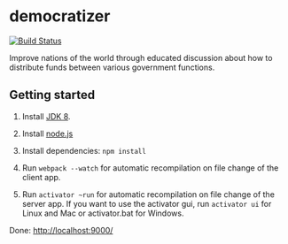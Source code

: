 democratizer
============
[![Build Status](https://travis-ci.org/nemoo/democratizer.svg?branch=master)](https://travis-ci.org/nemoo/democratizer)

Improve nations of the world through educated discussion about how to distribute funds between various government functions.

Getting started
------------

1. Install [JDK 8](http://www.oracle.com/technetwork/java/javase/downloads/index.html).

2. Install [node.js](https://nodejs.org/)

3. Install dependencies: `npm install`

4. Run `webpack --watch` for automatic recompilation on file change of the client app. 

5. Run `activator ~run` for automatic recompilation on file change of the server app. If you want to use the activator gui, run `activator ui` for Linux and Mac or activator.bat for Windows.
    
Done: [http://localhost:9000/](http://localhost:9000/)